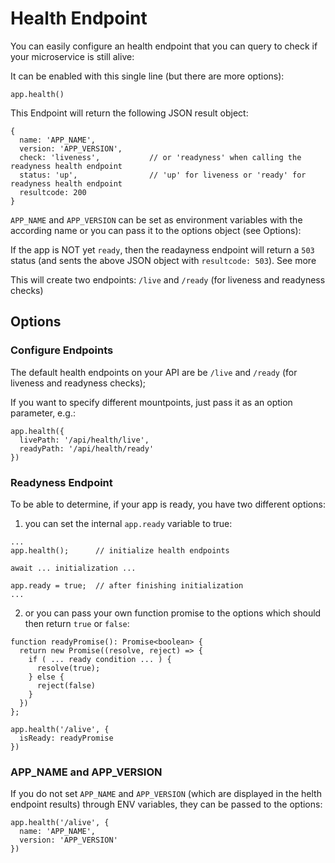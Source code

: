 # Health Endpoint

You can easily configure an health endpoint that you can query to check if your microservice is still alive:

It can be enabled with this single line (but there are more options):

```
app.health()
```

This Endpoint will return the following JSON result object:

```
{
  name: 'APP_NAME',
  version: 'APP_VERSION',
  check: 'liveness',           // or 'readyness' when calling the readyness health endpoint
  status: 'up',                // 'up' for liveness or 'ready' for readyness health endpoint
  resultcode: 200
}
```

`APP_NAME` and `APP_VERSION` can be set as environment variables with the according name or you can pass it to the options object (see Options):

If the app is NOT yet `ready`, then the readayness endpoint will return a `503` status (and sents the above JSON object with `resultcode: 503`). See more

This will create two endpoints: `/live` and `/ready` (for liveness and readyness checks)
## Options

### Configure Endpoints

The default health endpoints on your API are be `/live` and `/ready` (for liveness and readyness checks);

If you want to specify different mountpoints, just pass it as an option parameter, e.g.:

```
app.health({
  livePath: '/api/health/live',
  readyPath: '/api/health/ready'
})

```

### Readyness Endpoint

To be able to determine, if your app is ready, you have two different options:

1. you can set the internal `app.ready` variable to true:

```
...
app.health();      // initialize health endpoints

await ... initialization ...

app.ready = true;  // after finishing initialization
...
```

2. or you can pass your own function promise to the options which should then return `true` or `false`:

```
function readyPromise(): Promise<boolean> {
  return new Promise((resolve, reject) => {
    if ( ... ready condition ... ) {
      resolve(true);
    } else {
      reject(false)
    }
  })
};

app.health('/alive', {
  isReady: readyPromise
})
```

### APP_NAME and APP_VERSION

If you do not set `APP_NAME` and `APP_VERSION` (which are displayed in the helth endpoint results) through ENV variables, they can be passed to the options:

```
app.health('/alive', {
  name: 'APP_NAME',
  version: 'APP_VERSION'
})
```
